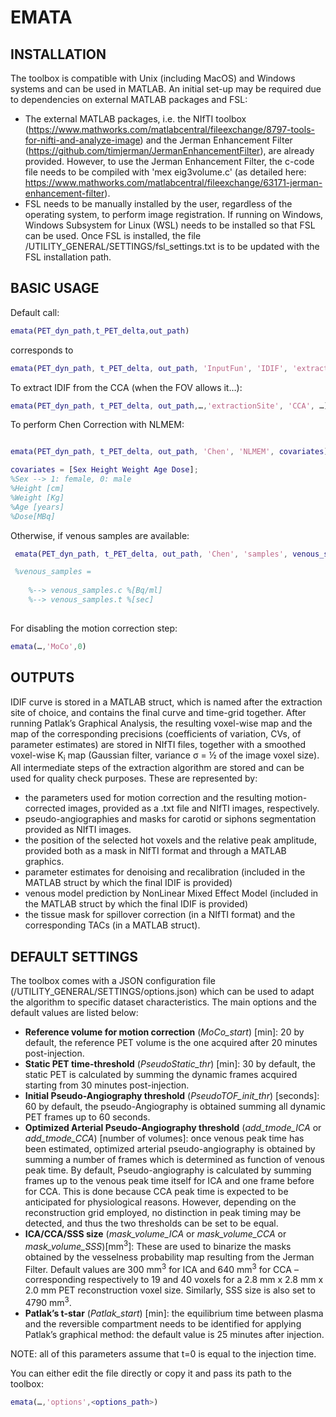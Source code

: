 # EMATA #

## INSTALLATION ##
The toolbox is compatible with Unix (including MacOS) and Windows systems and can be used in MATLAB. An initial set-up may be required due to dependencies on external MATLAB packages and FSL:
* The external MATLAB packages, i.e. the NIfTI toolbox (https://www.mathworks.com/matlabcentral/fileexchange/8797-tools-for-nifti-and-analyze-image) and the Jerman Enhancement Filter (https://github.com/timjerman/JermanEnhancementFilter), are already provided. However, to use the Jerman Enhancement Filter, the c-code file needs to be compiled with 'mex eig3volume.c' (as detailed here: https://www.mathworks.com/matlabcentral/fileexchange/63171-jerman-enhancement-filter). 
* FSL needs to be manually installed by the user, regardless of the operating system, to perform image registration. If running on Windows, Windows Subsystem for Linux (WSL) needs to be installed so that FSL can be used. Once FSL is installed, the file /UTILITY_GENERAL/SETTINGS/fsl_settings.txt is to be updated with the FSL installation path.

## BASIC USAGE ##

Default call: 
```matlab
emata(PET_dyn_path,t_PET_delta,out_path) 
```

corresponds to

```matlab
emata(PET_dyn_path, t_PET_delta, out_path, 'InputFun', 'IDIF', 'extractionSite', 'ICA', 'Feng', 1, 'Patlak', 1)
```

To extract IDIF from the CCA (when the FOV allows it…):  

```matlab
emata(PET_dyn_path, t_PET_delta, out_path,…,'extractionSite', 'CCA', …)
```

To perform Chen Correction with NLMEM: 

```matlab

emata(PET_dyn_path, t_PET_delta, out_path, 'Chen', 'NLMEM', covariates)

covariates = [Sex Height Weight Age Dose];    
%Sex --> 1: female, 0: male    
%Height [cm]   
%Weight [Kg]    
%Age [years]   
%Dose[MBq]

```

Otherwise, if venous samples are available:
```matlab
 emata(PET_dyn_path, t_PET_delta, out_path, 'Chen', 'samples', venous_samples)

 %venous_samples =    
	
	%--> venous_samples.c %[Bq/ml]    
	%--> venous_samples.t %[sec]
  
```

For disabling the motion correction step:
```matlab
emata(…,'MoCo',0)
```
## OUTPUTS ##
	
IDIF curve is stored in a MATLAB struct, which is named after the extraction site of choice, and contains the final curve and time-grid together.
After running Patlak’s Graphical Analysis, the resulting voxel-wise map and the map of the corresponding precisions (coefficients of variation, CVs, of parameter estimates) are stored in NIfTI files, together with a smoothed voxel-wise K<sub>i</sub> map (Gaussian filter, variance σ = ½ of the image voxel size). 
All intermediate steps of the extraction algorithm are stored and can be used for quality check purposes. These are represented by: 
* the parameters used for motion correction and the resulting motion-corrected images, provided as a .txt file and NIfTI images, respectively.
* pseudo-angiographies and masks for carotid or siphons segmentation provided as NIfTI images.
* the position of the selected hot voxels and the relative peak amplitude, provided both as a mask in NIfTI format and through a MATLAB graphics. 
* parameter estimates for denoising and recalibration (included in the MATLAB struct by which the final IDIF is provided)
* venous model prediction by NonLinear Mixed Effect Model (included in the MATLAB struct by which the final IDIF is provided)
* the tissue mask for spillover correction (in a NIfTI format) and the corresponding TACs (in a MATLAB struct).

## DEFAULT SETTINGS ##
The toolbox comes with a JSON configuration file (/UTILITY_GENERAL/SETTINGS/options.json) which can be used to adapt the algorithm to specific dataset characteristics. The main options and the default values are listed below:
* **Reference volume for motion correction** (*MoCo_start*) [min]: 20 by default, the reference PET volume is the one acquired after 20 minutes post-injection.
* **Static PET time-threshold** (*PseudoStatic_thr*) [min]: 30 by default, the static PET is calculated by summing the dynamic frames acquired starting from 30 minutes post-injection. 
* **Initial Pseudo-Angiography threshold** (*PseudoTOF_init_thr*) [seconds]: 60 by default, the pseudo-Angiography is obtained summing all dynamic PET frames up to 60 seconds.
* **Optimized Arterial Pseudo-Angiography threshold** (*add_tmode_ICA* or *add_tmode_CCA*) [number of volumes]: once venous peak time has been estimated, optimized arterial pseudo-angiography is obtained by summing a number of frames which is determined as function of venous peak time. By default, Pseudo-angiography is calculated by summing frames up to the venous peak time itself for ICA and one frame before for CCA. This is done because CCA peak time is expected to be anticipated for physiological reasons. However, depending on the reconstruction grid employed, no distinction in peak timing may be detected, and thus the two thresholds can be set to be equal.
* **ICA/CCA/SSS size** (*mask_volume_ICA* or *mask_volume_CCA* or *mask_volume_SSS*)[mm<sup>3</sup>]:  These are used to binarize the masks obtained by the vesselness probability map resulting from the Jerman Filter. Default values are 300 mm<sup>3</sup> for ICA and 640 mm<sup>3</sup> for CCA – corresponding respectively to 19 and 40 voxels for a 2.8 mm x 2.8 mm x 2.0 mm PET reconstruction voxel size. Similarly, SSS size is also set to 4790 mm<sup>3</sup>.
* **Patlak’s t-star** (*Patlak_start*) [min]: the equilibrium time between plasma and the reversible compartment needs to be identified for applying Patlak’s graphical method: the default value is 25 minutes after injection.

NOTE: all of this parameters assume that t=0 is equal to the injection time. 

You can either edit the file directly or copy it and pass its path to the toolbox:

```matlab
emata(…,'options',<options_path>)
```






